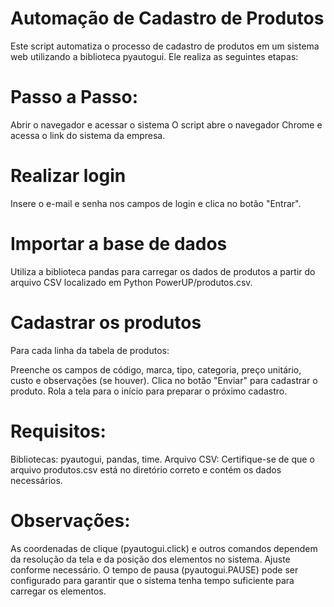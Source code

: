 # Automação de Cadastro de Produtos

Este script automatiza o processo de cadastro de produtos em um sistema web utilizando a biblioteca pyautogui. Ele realiza as seguintes etapas:

# Passo a Passo:
Abrir o navegador e acessar o sistema
O script abre o navegador Chrome e acessa o link do sistema da empresa.

# Realizar login
Insere o e-mail e senha nos campos de login e clica no botão "Entrar".

# Importar a base de dados
Utiliza a biblioteca pandas para carregar os dados de produtos a partir do arquivo CSV localizado em Python PowerUP/produtos.csv.

# Cadastrar os produtos
Para cada linha da tabela de produtos:

Preenche os campos de código, marca, tipo, categoria, preço unitário, custo e observações (se houver).
Clica no botão "Enviar" para cadastrar o produto.
Rola a tela para o início para preparar o próximo cadastro.

# Requisitos:

Bibliotecas: pyautogui, pandas, time.
Arquivo CSV: Certifique-se de que o arquivo produtos.csv está no diretório correto e contém os dados necessários.

# Observações:

As coordenadas de clique (pyautogui.click) e outros comandos dependem da resolução da tela e da posição dos elementos no sistema. Ajuste conforme necessário.
O tempo de pausa (pyautogui.PAUSE) pode ser configurado para garantir que o sistema tenha tempo suficiente para carregar os elementos.

